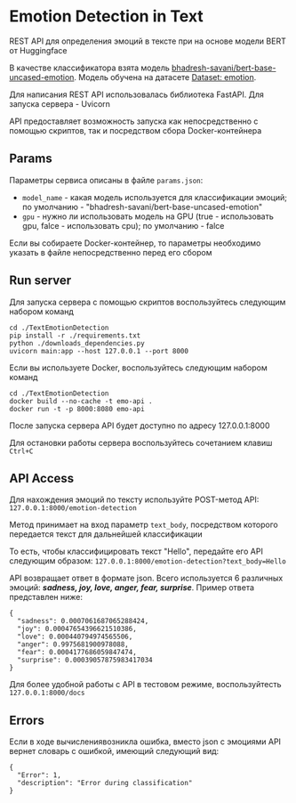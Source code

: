 # Emotion Detection in Text
REST API для определения эмоций в тексте при на основе модели BERT от Huggingface

В качестве классификатора взята модель [bhadresh-savani/bert-base-uncased-emotion](https://huggingface.co/bhadresh-savani/bert-base-uncased-emotion). Модель обучена на датасете [Dataset: emotion](https://huggingface.co/datasets/viewer/?dataset=emotion).

Для написания REST API использовалась библиотека FastAPI. Для запуска сервера - Uvicorn

API предоставляет возможность запуска как непосредственно с помощью скриптов, так и посредством сбора Docker-контейнера



## Params
Параметры сервиса описаны в файле ```params.json```:

- ```model_name``` - какая модель используется для классификации эмоций; по умолчанию - "bhadresh-savani/bert-base-uncased-emotion"
- ```gpu``` - нужно ли использовать модель на GPU (true - использовать gpu, falce - использовать cpu); по умолчанию - falce

Если вы собираете Docker-контейнер, то параметры необходимо указать в файле непосредственно перед его сбором



## Run server
Для запуска сервера с помощью скриптов воспользуйтесь следующим набором команд
```
cd ./TextEmotionDetection
pip install -r ./requirements.txt
python ./downloads_dependencies.py
uvicorn main:app --host 127.0.0.1 --port 8000
```

Если вы используете Docker, воспользуйтесь следующим набором команд
```
cd ./TextEmotionDetection
docker build --no-cache -t emo-api .
docker run -t -p 8000:8080 emo-api
```

После запуска сервера API будет доступно по адресу 127.0.0.1:8000

Для остановки работы сервера воспользуйтесь сочетанием клавиш ```Ctrl+C```



## API Access
Для нахождения эмоций по тексту используйте POST-метод API: ```127.0.0.1:8000/emotion-detection```

Метод принимает на вход параметр ```text_body```, посредством которого передается текст для дальнейшей классификации

То есть, чтобы классифицировать текст "Hello", передайте его API следующим образом: ```127.0.0.1:8000/emotion-detection?text_body=Hello```

API возвращает ответ в формате json. Всего используется 6 различных эмоций: ***sadness, joy, love, anger, fear, surprise***. Пример ответа представлен ниже:
```
{
  "sadness": 0.0007061687065288424,
  "joy": 0.00047654396621510386,
  "love": 0.000440794974565506,
  "anger": 0.9975681900978088,
  "fear": 0.0004177686059847474,
  "surprise": 0.00039057875983417034
}
```
Для более удобной работы с API в тестовом режиме, воспользуйтесть ```127.0.0.1:8000/docs```



## Errors
Если в ходе вычислениявозникла ошибка, вместо json c эмоциями API вернет словарь с ошибкой, имеющий следующий вид:
```
{
  "Error": 1,
  "description": "Error during classification"
}
```








